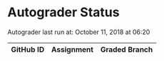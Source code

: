 # Autograder Status
Autograder last run at: October 11, 2018 at 06:20

| GitHub ID | Assignment | Graded Branch |
|-----------|------------|---------------|

